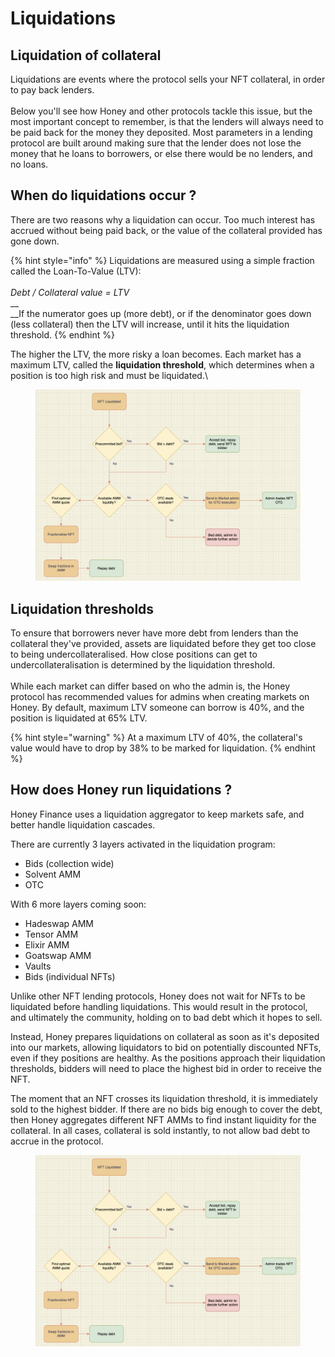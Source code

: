 # Liquidations

## Liquidation of collateral

Liquidations are events where the protocol sells your NFT collateral, in order to pay back lenders.\
\
Below you'll see how Honey and other protocols tackle this issue, but the most important concept to remember, is that the lenders will always need to be paid back for the money they deposited. Most parameters in a lending protocol are built around making sure that the lender does not lose the money that he loans to borrowers, or else there would be no lenders, and no loans.

## When do liquidations occur ?

There are two reasons why a liquidation can occur. Too much interest has accrued without being paid back, or the value of the collateral provided has gone down.

{% hint style="info" %}
Liquidations are measured using a simple fraction called the Loan-To-Value (LTV):\
\
_Debt / Collateral value = LTV_\
__\
__If the numerator goes up (more debt), or if the denominator goes down (less collateral) then the LTV will increase, until it hits the liquidation threshold.
{% endhint %}

The higher the LTV, the more risky a loan becomes. Each market has a maximum LTV, called the **liquidation threshold**, which determines when a position is too high risk and must be liquidated.\


<figure><img src="../.gitbook/assets/image (5).png" alt=""><figcaption></figcaption></figure>

## Liquidation thresholds

To ensure that borrowers never have more debt from lenders than the collateral they've provided, assets are liquidated before they get too close to being undercollateralised. How close positions can get to undercollateralisation is determined by the liquidation threshold.\
\
While each market can differ based on who the admin is, the Honey protocol has recommended values for admins when creating markets on Honey. By default, maximum LTV someone can borrow is 40%, and the position is liquidated at 65% LTV.

{% hint style="warning" %}
At a maximum LTV of 40%, the collateral's value would have to drop by 38% to be marked for liquidation.
{% endhint %}

## How does Honey run liquidations ?

Honey Finance uses a liquidation aggregator to keep markets safe, and better handle liquidation cascades.

There are currently 3 layers activated in the liquidation program:

* Bids (collection wide)
* Solvent AMM
* OTC

With 6 more layers coming soon:

* Hadeswap AMM
* Tensor AMM
* Elixir AMM
* Goatswap AMM
* Vaults
* Bids (individual NFTs)

Unlike other NFT lending protocols, Honey does not wait for NFTs to be liquidated before handling liquidations. This would result in the protocol, and ultimately the community, holding on to bad debt which it hopes to sell.

Instead, Honey prepares liquidations on collateral as soon as it's deposited into our markets, allowing liquidators to bid on potentially discounted NFTs, even if they positions are healthy. As the positions approach their liquidation thresholds, bidders will need to place the highest bid in order to receive the NFT.

The moment that an NFT crosses its liquidation threshold, it is immediately sold to the highest bidder. If there are no bids big enough to cover the debt, then Honey aggregates different NFT AMMs to find instant liquidity for the collateral. In all cases, collateral is sold instantly, to not allow bad debt to accrue in the protocol.

<figure><img src="../.gitbook/assets/image (5).png" alt=""><figcaption></figcaption></figure>
